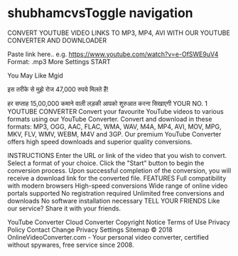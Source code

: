# shubhamcvsToggle navigation

CONVERT YOUTUBE VIDEO LINKS TO MP3, MP4, AVI WITH OUR YOUTUBE CONVERTER AND DOWNLOADER

Paste link here.. e.g. https://www.youtube.com/watch?v=e-OfSWE9uV4
Format: .mp3
More Settings
START

You May Like
Mgid
 
इस तरीके से मुझे रोज 47,000 रुपये मिलते हैं!
 
हर सप्ताह 15,00,000 कमाने वाली लड़की आपको शुरुआत करना सिखाएगी
YOUR NO. 1 YOUTUBE CONVERTER
Convert your favourite YouTube videos to various formats using our YouTube Converter. Convert and download in these formats: MP3, OGG, AAC, FLAC, WMA, WAV, M4A, MP4, AVI, MOV, MPG, MKV, FLV, WMV, WEBM, M4V and 3GP. Our premium YouTube Converter offers high speed downloads and superior quality conversions.

INSTRUCTIONS
Enter the URL or link of the video that you wish to convert.
Select a format of your choice.
Click the "Start" button to begin the conversion process.
Upon successful completion of the conversion, you will receive a download link for the converted file.
FEATURES
Full compatibility with modern browsers
High-speed conversions
Wide range of online video portals supported
No registration required
Unlimited free conversions and downloads
No software installation necessary
TELL YOUR FRIENDS
Like our service? Share it with your friends.

    
YouTube Converter Cloud Converter Copyright Notice Terms of Use Privacy Policy Contact Change Privacy Settings Sitemap
© 2018 OnlineVideoConverter.com - Your personal video converter, certified without spywares, free service since 2008.

